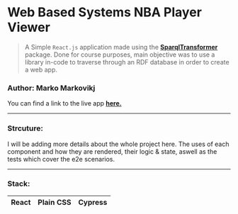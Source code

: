 # Web Based Systems NBA Player Viewer

> A Simple `React.js` application made using the [**SparqlTransformer**](https://github.com/D2KLab/sparql-transformer) package. Done for course purposes, main objective was to use a library in-code to traverse through an RDF database in order to create a web app.

### Author: Marko Markovikj

You can find a link to the live app [**here.**](https://kralmarko123.github.io/wbs-nba-viewer/)

---

### Strcuture:

I will be adding more details about the whole project here. The uses of each component and how they are rendered, their logic & state, aswell as the tests which cover the e2e scenarios.

--- 

### Stack:
|React|Plain CSS|Cypress|
|-----|---------|-------|
